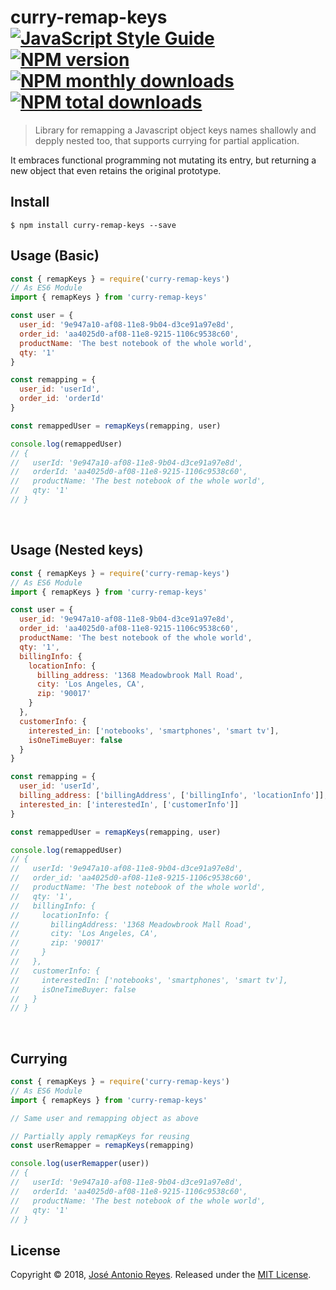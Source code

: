 # curry-remap-keys [![JavaScript Style Guide](https://img.shields.io/badge/code_style-standard-brightgreen.svg?style=flt-square)](https://standardjs.com) [![NPM version](https://img.shields.io/npm/v/curry-remap-keys.svg?style=flat)](https://www.npmjs.com/package/curry-remap-keys) [![NPM monthly downloads](https://img.shields.io/npm/dm/curry-remap-keys.svg?style=flat)](https://npmjs.org/package/curry-remap-keys) [![NPM total downloads](https://img.shields.io/npm/dt/curry-remap-keys.svg?style=flat)](https://npmjs.org/package/curry-remap-keys)

> Library for remapping a Javascript object keys names shallowly and depply nested too, that supports currying for partial application.

It embraces functional programming not mutating its entry, but returning a new object that even retains the original prototype.

## Install

```shell
$ npm install curry-remap-keys --save
```

## Usage (Basic)

```javascript
const { remapKeys } = require('curry-remap-keys')
// As ES6 Module
import { remapKeys } from 'curry-remap-keys'

const user = {
  user_id: '9e947a10-af08-11e8-9b04-d3ce91a97e8d',
  order_id: 'aa4025d0-af08-11e8-9215-1106c9538c60',
  productName: 'The best notebook of the whole world',
  qty: '1'
}

const remapping = {
  user_id: 'userId',
  order_id: 'orderId'
}

const remappedUser = remapKeys(remapping, user)

console.log(remappedUser)
// {
//   userId: '9e947a10-af08-11e8-9b04-d3ce91a97e8d',
//   orderId: 'aa4025d0-af08-11e8-9215-1106c9538c60',
//   productName: 'The best notebook of the whole world',
//   qty: '1'
// }
```

<br>

## Usage (Nested keys)

```javascript
const { remapKeys } = require('curry-remap-keys')
// As ES6 Module
import { remapKeys } from 'curry-remap-keys'

const user = {
  user_id: '9e947a10-af08-11e8-9b04-d3ce91a97e8d',
  order_id: 'aa4025d0-af08-11e8-9215-1106c9538c60',
  productName: 'The best notebook of the whole world',
  qty: '1',
  billingInfo: {
    locationInfo: {
      billing_address: '1368 Meadowbrook Mall Road',
      city: 'Los Angeles, CA',
      zip: '90017'
    }
  },
  customerInfo: {
    interested_in: ['notebooks', 'smartphones', 'smart tv'],
    isOneTimeBuyer: false
  }
}

const remapping = {
  user_id: 'userId',
  billing_address: ['billingAddress', ['billingInfo', 'locationInfo']],
  interested_in: ['interestedIn', ['customerInfo']]
}

const remappedUser = remapKeys(remapping, user)

console.log(remappedUser)
// {
//   userId: '9e947a10-af08-11e8-9b04-d3ce91a97e8d',
//   order_id: 'aa4025d0-af08-11e8-9215-1106c9538c60',
//   productName: 'The best notebook of the whole world',
//   qty: '1',
//   billingInfo: {
//     locationInfo: {
//       billingAddress: '1368 Meadowbrook Mall Road',
//       city: 'Los Angeles, CA',
//       zip: '90017'
//     }
//   },
//   customerInfo: {
//     interestedIn: ['notebooks', 'smartphones', 'smart tv'],
//     isOneTimeBuyer: false
//   }
// }
```

<br>

## Currying

```javascript
const { remapKeys } = require('curry-remap-keys')
// As ES6 Module
import { remapKeys } from 'curry-remap-keys'

// Same user and remapping object as above

// Partially apply remapKeys for reusing
const userRemapper = remapKeys(remapping)

console.log(userRemapper(user))
// {
//   userId: '9e947a10-af08-11e8-9b04-d3ce91a97e8d',
//   orderId: 'aa4025d0-af08-11e8-9215-1106c9538c60',
//   productName: 'The best notebook of the whole world',
//   qty: '1'
// }
```

## License
Copyright © 2018, [José Antonio Reyes](https://imjaroiswebdev.tech).
Released under the [MIT License](LICENSE).
